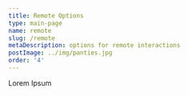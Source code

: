 ```yaml
---
title: Remote Options
type: main-page
name: remote
slug: /remote
metaDescription: options for remote interactions
postImage: ../img/panties.jpg
order: '4'
---
```

Lorem Ipsum
